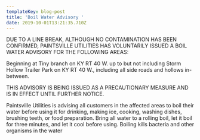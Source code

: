 ```yaml
---
templateKey: blog-post
title: 'Boil Water Advisory '
date: 2019-10-01T13:21:35.710Z
---
```

DUE TO A LINE BREAK, ALTHOUGH NO CONTAMINATION HAS BEEN CONFIRMED, PAINTSVILLE UTILITIES HAS VOLUNTARILY ISSUED A BOIL WATER ADVISORY FOR THE FOLLOWING AREAS:

Beginning at Tiny branch on KY RT 40 W. up to but not including Storm Hollow Trailer Park on KY RT 40 W., including all side roads and hollows in-between.

THIS ADVISORY IS BEING ISSUED AS A PRECAUTIONARY MEASURE AND IS IN EFFECT UNTIL FURTHER NOTICE.

Paintsville Utilities is advising all customers in the affected areas to boil their water before using it for drinking, making ice, cooking, washing dishes, brushing teeth, or food preparation. Bring all water to a rolling boil, let it boil for three minutes, and let it cool before using. Boiling kills bacteria and other organisms in the water
